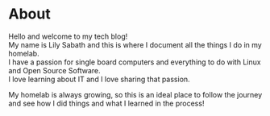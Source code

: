 # About
<p>
  Hello and welcome to my tech blog!<br />
  My name is Lily Sabath and this is where I document all the things I do in my homelab.<br />
  I have a passion for single board computers and everything to do with Linux and Open Source Software.<br />
  I love learning about IT and I love sharing that passion.

  My homelab is always growing, so this is an ideal place to follow the journey and see how I did things and what I learned in the process!
  </p>